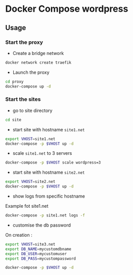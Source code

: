 # Docker Compose wordpress

## Usage

### Start the proxy

- Create a bridge network

```bash
docker network create traefik
```

- Launch the proxy

```bash
cd proxy
docker-compose up -d
```

### Start the sites

- go to site directory

```bash
cd site
```


- start site with hostname `site1.net`

```bash
export VHOST=site1.net
docker-compose -p $VHOST up -d
```


- scale `site1.net` to 3 servers

```bash
docker-compose -p $VHOST scale wordpress=3
```


- start site with hostname `site2.net`

```bash
export VHOST=site2.net
docker-compose -p $VHOST up -d
```


- show logs from specific hostname

Example fot site1.net
```bash
docker-compose -p site1.net logs -f
```

- customise the db password

On creation :
```bash
export VHOST=site3.net
export DB_NAME=mycustomdbname
export DB_USER=mycustomuser
export DB_PASS=mycustompassword

docker-compose -p $VHOST up -d
```


